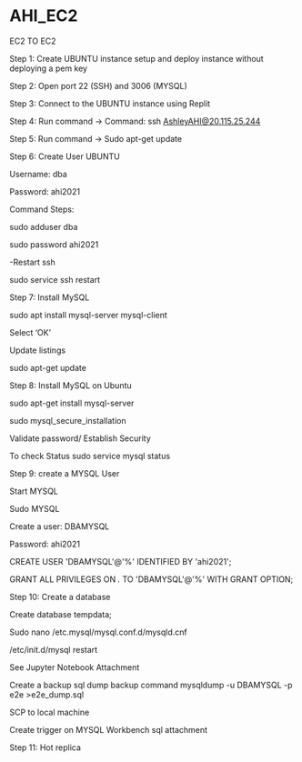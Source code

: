 # AHI_EC2
EC2 TO EC2 

Step 1: Create UBUNTU instance setup and deploy instance without deploying a pem key 

Step 2: Open port 22 (SSH) and 3006 (MYSQL)

Step 3: Connect to the UBUNTU instance using Replit

Step 4: Run command -> Command: ssh AshleyAHI@20.115.25.244

Step 5: Run command -> Sudo apt-get update

Step 6: Create User UBUNTU

Username: dba

Password: ahi2021

Command Steps:
 
sudo adduser dba

sudo password ahi2021

-Restart ssh

sudo service ssh restart

Step 7: Install MySQL

sudo apt install mysql-server mysql-client

 Select ‘OK’
 
Update listings

sudo apt-get update

Step 8: Install MySQL on Ubuntu

sudo apt-get install mysql-server

sudo mysql_secure_installation

Validate password/ Establish Security

To check Status
sudo service mysql status

Step 9: create a MYSQL User

Start MYSQL 

Sudo MYSQL

Create a user: DBAMYSQL

Password: ahi2021

CREATE USER 'DBAMYSQL'@'%' IDENTIFIED BY 'ahi2021';

GRANT ALL PRIVILEGES ON *.* TO 'DBAMYSQL'@'%' WITH GRANT OPTION;

Step 10: Create a database 

Create database tempdata;

Sudo nano /etc.mysql/mysql.conf.d/mysqld.cnf

/etc/init.d/mysql restart 

See Jupyter Notebook Attachment 

Create a backup sql dump backup command mysqldump -u DBAMYSQL -p e2e >e2e_dump.sql

SCP to local machine 

Create trigger on MYSQL Workbench sql attachment 

Step 11: Hot replica 
